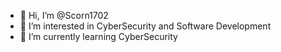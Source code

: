 - 👋 Hi, I’m @Scorn1702
- 👀 I’m interested in CyberSecurity and Software Development
- 🌱 I’m currently learning CyberSecurity


<!---
Scorn1702/Scorn1702 is a ✨ special ✨ repository because its `README.md` (this file) appears on your GitHub profile.
You can click the Preview link to take a look at your changes.
--->
